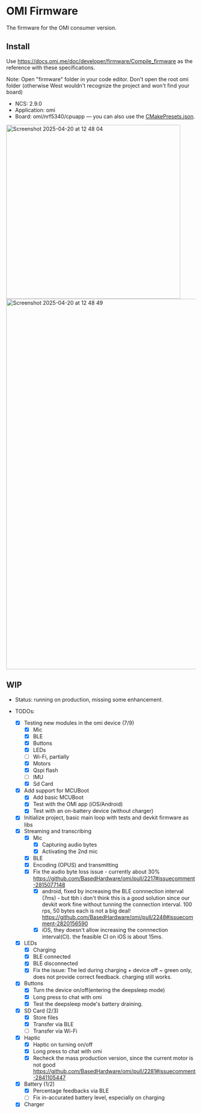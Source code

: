 # OMI Firmware

The firmware for the OMI consumer version.

## Install

Use https://docs.omi.me/doc/developer/firmware/Compile_firmware as the reference with these specifications.

Note: Open "firmware" folder in your code editor. Don't open the root omi folder (otherwise West wouldn't recognize the project and won't find your board)

- NCS: 2.9.0
- Application: omi
- Board: omi/nrf5340/cpuapp — you can also use the [CMakePresets.json](CMakePresets.json).

 <img width="463" alt="Screenshot 2025-04-20 at 12 48 04" src="https://github.com/user-attachments/assets/5fc17e99-9cdd-4b2a-a438-fc4c6ffed498" />

 <img width="986" alt="Screenshot 2025-04-20 at 12 48 49" src="https://github.com/user-attachments/assets/ccce238d-fa4b-4cbc-af7c-fc7688569b95" />



## WIP

- Status: running on production, missing some enhancement.

- TODOs:
  - [x] Testing new modules in the omi device (7/9)
    - [x] Mic
    - [x] BLE
    - [x] Buttons
    - [x] LEDs
    - [ ] Wi-Fi, partially
    - [x] Motors
    - [x] Qspi flash
    - [ ] IMU
    - [x] Sd Card
  - [x] Add support for MCUBoot
    - [x] Add basic MCUBoot
    - [x] Test with the OMI app (iOS/Android)
    - [x] Test with an on-battery device (without charger)
  - [x] Initialize project, basic main loop with tests and devkit firmware as libs
  - [x] Streaming and transcribing
    - [x] Mic
      - [x] Capturing audio bytes
      - [x] Activating the 2nd mic
    - [x] BLE
    - [x] Encoding (OPUS) and transmitting
    - [x] Fix the audio byte loss issue - currently about 30% https://github.com/BasedHardware/omi/pull/2217#issuecomment-2815077148 
      - [x] android, fixed by increasing the BLE connnection interval (7ms) - but tbh i don't think this is a good solution since our devkit work fine without tunning the connection interval. 100 rps, 50 bytes each is not a big deal! https://github.com/BasedHardware/omi/pull/2248#issuecomment-2820156590 
      - [x] iOS, they doesn't allow increasing the connnection interval(CI). the feasible CI on iOS is about 15ms.
  - [x] LEDs
    - [x] Charging
    - [x] BLE connected
    - [x] BLE disconnected
    - [x] Fix the issue: The led during charging + device off ~ green only, does not provide correct feedback. charging still works.
  - [x] Buttons
    - [x] Turn the device on/off(entering the deepsleep mode)
    - [x] Long press to chat with omi
    - [x] Test the deepsleep mode's battery draining.
  - [x] SD Card (2/3)
    - [x] Store files
    - [x] Transfer via BLE
    - [ ] Transfer via Wi-Fi
  - [x] Haptic
    - [x] Haptic on turning on/off
    - [x] Long press to chat with omi
    - [x] Recheck the mass production version, since the current motor is not good https://github.com/BasedHardware/omi/pull/2281#issuecomment-2841105447
  - [x] Battery (1/2)
    - [x] Percentage feedbacks via BLE
    - [ ] Fix in-accurated battery level, especially on charging
  - [x] Charger
